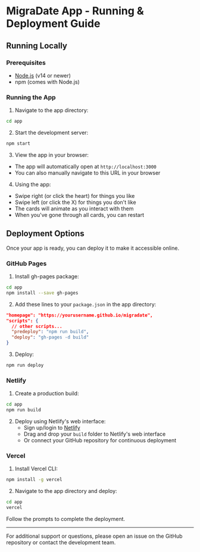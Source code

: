 # MigraDate App - Running & Deployment Guide

## Running Locally

### Prerequisites
- [Node.js](https://nodejs.org/) (v14 or newer)
- npm (comes with Node.js)

### Running the App
1. Navigate to the app directory:
```bash
cd app
```

2. Start the development server:
```bash
npm start
```

3. View the app in your browser:
- The app will automatically open at `http://localhost:3000`
- You can also manually navigate to this URL in your browser

4. Using the app:
- Swipe right (or click the heart) for things you like
- Swipe left (or click the X) for things you don't like
- The cards will animate as you interact with them
- When you've gone through all cards, you can restart

## Deployment Options

Once your app is ready, you can deploy it to make it accessible online.

### GitHub Pages

1. Install gh-pages package:
```bash
cd app
npm install --save gh-pages
```

2. Add these lines to your `package.json` in the app directory:
```json
"homepage": "https://yourusername.github.io/migradate",
"scripts": {
  // other scripts...
  "predeploy": "npm run build",
  "deploy": "gh-pages -d build"
}
```

3. Deploy:
```bash
npm run deploy
```

### Netlify

1. Create a production build:
```bash
cd app
npm run build
```

2. Deploy using Netlify's web interface:
   - Sign up/login to [Netlify](https://www.netlify.com/)
   - Drag and drop your `build` folder to Netlify's web interface
   - Or connect your GitHub repository for continuous deployment

### Vercel

1. Install Vercel CLI:
```bash
npm install -g vercel
```

2. Navigate to the app directory and deploy:
```bash
cd app
vercel
```

Follow the prompts to complete the deployment.

---

For additional support or questions, please open an issue on the GitHub repository or contact the development team.